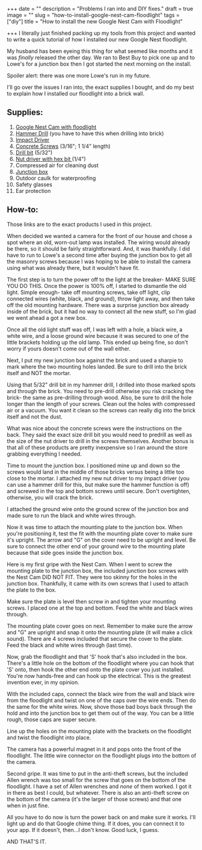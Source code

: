 +++
date = ""
description = "Problems I ran into and DIY fixes."
draft = true
image = ""
slug = "how-to-install-google-nest-cam-floodlight"
tags = ["diy"]
title = "How to install the new Google Nest Cam with Floodlight"

+++
I literally just finished packing up my tools from this project and wanted to write a quick tutorial of how I installed our new Google Nest floodlight.

My husband has been eyeing this thing for what seemed like months and it was _finally_ released the other day. We ran to Best Buy to pick one up and to Lowe's for a junction box then I got started the next morning on the install.

Spoiler alert: there was one more Lowe's run in my future.

I'll go over the issues I ran into, the exact supplies I bought, and do my best to explain how I installed our floodlight into a brick wall.

## Supplies:

 1. [Google Nest Cam with floodlight](https://store.google.com/us/product/nest_cam_floodlight?hl=en-US)
 2. [Hammer Drill](https://www.lowes.com/pd/DEWALT-1-2-in-Corded-Hammer-Drill/3032367) (you have to have this when drilling into brick)
 3. [Impact Driver](https://www.lowes.com/pd/DEWALT-XR-20-Volt-Max-1-4-in-Variable-Speed-Brushless-Cordless-Impact-Driver/1000217089)
 4. [Concrete Screws](https://www.lowes.com/pd/Tapcon-8-Pack-1-1-4-in-x-3-16-in-Concrete-Anchors/3044002) (3/16"; 1 1/4" length)
 5. [Drill bit](https://www.lowes.com/pd/Tapcon-3-1-2-in-Carbide-Masonry-Drill-Bit-for-Hammer-Drill/1260139) (5/32")
 6. [Nut driver with hex bit ](https://www.lowes.com/pd/DEWALT-1-4-in-x-1-7-8-in-Standard-SAE-Hex-Nut-Driver/999928912)(1/4")
 7. Compressed air for cleaning dust
 8. [Junction box](https://www.lowes.com/pd/Sigma-Electric-Round-Weatherproof-Box-White-Metal-Weatherproof-New-Work-Standard-Round-Exterior-Electrical-Box/3152543)
 9. Outdoor caulk for waterproofing
10. Safety glasses
11. Ear protection

## How-to:

Those links are to the exact products I used in this project.

When decided we wanted a camera for the front of our house and chose a spot where an old, worn-out lamp was installed. The wiring would already be there, so it should be fairly straightforward. And, it was thankfully. I did have to run to Lowe's a second time after buying the junction box to get all the masonry screws because I was hoping to be able to install the camera using what was already there, but it wouldn't have fit.

The first step is to turn the power off to the light at the breaker- MAKE SURE YOU DO THIS. Once the power is 100% off, I started to dismantle the old light. Simple enough- take off mounting screws, take off light, clip connected wires (white, black, and ground), throw light away, and then take off the old mounting hardware. There was a surprise junction box already inside of the brick, but it had no way to connect all the new stuff, so I'm glad we went ahead a got a new box.

Once all the old light stuff was off, I was left with a hole, a black wire, a white wire, and a loose ground wire because it was secured to one of the little brackets holding up the old lamp. This ended up being fine, so don't worry if yours doesn't come out of the wall either.

Next, I put my new junction box against the brick and used a sharpie to mark where the two mounting holes landed. Be sure to drill into the brick itself and NOT the mortar.

Using that 5/32" drill bit in my hammer drill, I drilled into those marked spots and through the brick. You need to pre-drill otherwise you risk cracking the brick- the same as pre-drilling through wood. Also, be sure to drill the hole longer than the length of your screws. Clean out the holes with compressed air or a vacuum. You want it clean so the screws can really dig into the brick itself and not the dust.

What was nice about the concrete screws were the instructions on the back. They said the exact size drill bit you would need to predrill as well as the size of the nut driver to drill in the screws themselves. Another bonus is that all of these products are pretty inexpensive so I ran around the store grabbing everything I needed.

Time to mount the junction box. I positioned mine up and down so the screws would land in the middle of those bricks versus being a little too close to the mortar. I attached my new nut driver to my impact driver (you can use a hammer drill for this, but make sure the hammer function is off) and screwed in the top and bottom screws until secure. Don't overtighten, otherwise, you will crack the brick.

I attached the ground wire onto the ground screw of the junction box and made sure to run the black and white wires through.

Now it was time to attach the mounting plate to the junction box. When you're positioning it, test the fit with the mounting plate cover to make sure it's upright. The arrow and "G" on the cover need to be upright and level. Be sure to connect the other end of your ground wire to the mounting plate because that side goes inside the junction box.

Here is my first gripe with the Nest Cam. When I went to screw the mounting plate to the junction box, the included junction box screws with the Nest Cam DID NOT FIT. They were too skinny for the holes in the junction box. Thankfully, it came with its own screws that I used to attach the plate to the box.

Make sure the plate is level then screw in and tighten your mounting screws. I placed one at the top and bottom. Feed the white and black wires through.

The mounting plate cover goes on next. Remember to make sure the arrow and "G" are upright and snap it onto the mounting plate (it will make a click sound). There are 4 screws included that secure the cover to the plate. Feed the black and white wires through (last time).

Now, grab the floodlight and that 'S' hook that's also included in the box. There's a little hole on the bottom of the floodlight where you can hook that 'S' onto, then hook the other end onto the plate cover you just installed. You're now hands-free and can hook up the electrical. This is the greatest invention ever, in my opinion.

With the included caps, connect the black wire from the wall and black wire from the floodlight and twist on one of the caps over the wire ends. Then do the same for the white wires. Now, shove those bad boys back through the hold and into the junction box to get them out of the way. You can be a little rough, those caps are super secure.

Line up the holes on the mounting plate with the brackets on the floodlight and twist the floodlight into place.

The camera has a powerful magnet in it and pops onto the front of the floodlight. The little wire connector on the floodlight plugs into the bottom of the camera.

Second gripe. It was time to put in the anti-theft screws, but the included Allen wrench was too small for the screw that goes on the bottom of the floodlight. I have a set of Allen wrenches and _none_ of them worked. I got it in there as best I could, but whatever. There is also an anti-theft screw on the bottom of the camera (it's the larger of those screws) and that one when in just fine.

All you have to do now is turn the power back on and make sure it works. I'll light up and do that Google chime thing. If it does, you can connect it to your app. If it doesn't, then...I don't know. Good luck, I guess.

AND THAT'S IT.